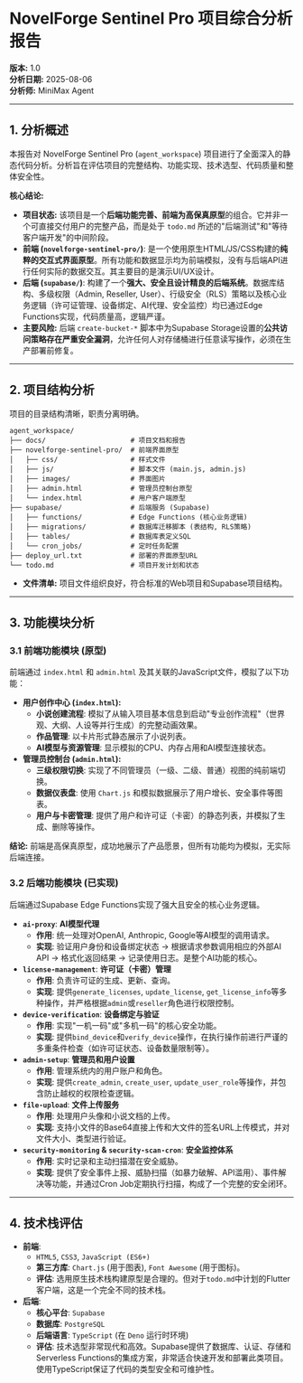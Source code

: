 # NovelForge Sentinel Pro 项目综合分析报告

**版本:** 1.0  
**分析日期:** 2025-08-06  
**分析师:** MiniMax Agent

---

## 1. 分析概述

本报告对 NovelForge Sentinel Pro (`agent_workspace`) 项目进行了全面深入的静态代码分析。分析旨在评估项目的完整结构、功能实现、技术选型、代码质量和整体安全性。 

**核心结论:**

*   **项目状态:** 该项目是一个**后端功能完善、前端为高保真原型**的组合。它并非一个可直接交付用户的完整产品，而是处于 `todo.md` 所述的"后端测试"和"等待客户端开发"的中间阶段。
*   **前端 (`novelforge-sentinel-pro/`)**: 是一个使用原生HTML/JS/CSS构建的**纯粹的交互式界面原型**。所有功能和数据显示均为前端模拟，没有与后端API进行任何实际的数据交互。其主要目的是演示UI/UX设计。
*   **后端 (`supabase/`)**: 构建了一个**强大、安全且设计精良的后端系统**。数据库结构、多级权限（Admin, Reseller, User）、行级安全（RLS）策略以及核心业务逻辑（许可证管理、设备绑定、AI代理、安全监控）均已通过Edge Functions实现，代码质量高，逻辑严谨。
*   **主要风险:** 后端 `create-bucket-*` 脚本中为Supabase Storage设置的**公共访问策略存在严重安全漏洞**，允许任何人对存储桶进行任意读写操作，必须在生产部署前修复。

---

## 2. 项目结构分析

项目的目录结构清晰，职责分离明确。

```
agent_workspace/
├── docs/                     # 项目文档和报告
├── novelforge-sentinel-pro/  # 前端界面原型
│   ├── css/                  # 样式文件
│   ├── js/                   # 脚本文件 (main.js, admin.js)
│   ├── images/               # 界面图片
│   ├── admin.html            # 管理员控制台原型
│   └── index.html            # 用户客户端原型
├── supabase/                 # 后端服务 (Supabase)
│   ├── functions/            # Edge Functions (核心业务逻辑)
│   ├── migrations/           # 数据库迁移脚本 (表结构, RLS策略)
│   ├── tables/               # 数据库表定义SQL
│   └── cron_jobs/            # 定时任务配置
├── deploy_url.txt            # 部署的界面原型URL
└── todo.md                   # 项目开发计划和状态
```

- **文件清单:** 项目文件组织良好，符合标准的Web项目和Supabase项目结构。

---
## 3. 功能模块分析

### 3.1 前端功能模块 (原型)

前端通过 `index.html` 和 `admin.html` 及其关联的JavaScript文件，模拟了以下功能：

*   **用户创作中心 (`index.html`):**
    *   **小说创建流程**: 模拟了从输入项目基本信息到启动"专业创作流程"（世界观、大纲、人设等并行生成）的完整动画效果。
    *   **作品管理**: 以卡片形式静态展示了小说列表。
    *   **AI模型与资源管理**: 显示模拟的CPU、内存占用和AI模型连接状态。
*   **管理员控制台 (`admin.html`):**
    *   **三级权限切换**: 实现了不同管理员（一级、二级、普通）视图的纯前端切换。
    *   **数据仪表盘**: 使用 `Chart.js` 和模拟数据展示了用户增长、安全事件等图表。
    *   **用户与卡密管理**: 提供了用户和许可证（卡密）的静态列表，并模拟了生成、删除等操作。

**结论:** 前端是高保真原型，成功地展示了产品愿景，但所有功能均为模拟，无实际后端连接。

### 3.2 后端功能模块 (已实现)

后端通过Supabase Edge Functions实现了强大且安全的核心业务逻辑。

*   **`ai-proxy`**: **AI模型代理**
    *   **作用**: 统一处理对OpenAI, Anthropic, Google等AI模型的调用请求。
    *   **实现**: 验证用户身份和设备绑定状态 -> 根据请求参数调用相应的外部AI API -> 格式化返回结果 -> 记录使用日志。是整个AI功能的核心。
*   **`license-management`**: **许可证（卡密）管理**
    *   **作用**: 负责许可证的生成、更新、查询。
    *   **实现**: 提供`generate_licenses`, `update_license`, `get_license_info`等多种操作，并严格根据`admin`或`reseller`角色进行权限控制。
*   **`device-verification`**: **设备绑定与验证**
    *   **作用**: 实现"一机一码"或"多机一码"的核心安全功能。
    *   **实现**: 提供`bind_device`和`verify_device`操作，在执行操作前进行严谨的多重条件检查（如许可证状态、设备数量限制等）。
*   **`admin-setup`**: **管理员和用户设置**
    *   **作用**: 管理系统内的用户账户和角色。
    *   **实现**: 提供`create_admin`, `create_user`, `update_user_role`等操作，并包含防止越权的权限检查逻辑。
*   **`file-upload`**: **文件上传服务**
    *   **作用**: 处理用户头像和小说文档的上传。
    *   **实现**: 支持小文件的Base64直接上传和大文件的签名URL上传模式，并对文件大小、类型进行验证。
*   **`security-monitoring` & `security-scan-cron`**: **安全监控体系**
    *   **作用**: 实时记录和主动扫描潜在安全威胁。
    *   **实现**: 提供了安全事件上报、威胁扫描（如暴力破解、API滥用）、事件解决等功能，并通过Cron Job定期执行扫描，构成了一个完整的安全闭环。

---

## 4. 技术栈评估

*   **前端**: 
    *   `HTML5`, `CSS3`, `JavaScript (ES6+)`
    *   **第三方库**: `Chart.js` (用于图表), `Font Awesome` (用于图标)。
    *   **评估**: 选用原生技术栈构建原型是合理的。但对于`todo.md`中计划的Flutter客户端，这是一个完全不同的技术栈。
*   **后端**: 
    *   **核心平台**: `Supabase`
    *   **数据库**: `PostgreSQL`
    *   **后端语言**: `TypeScript` (在 `Deno` 运行时环境)
    *   **评估**: 技术选型非常现代和高效。Supabase提供了数据库、认证、存储和Serverless Functions的集成方案，非常适合快速开发和部署此类项目。使用TypeScript保证了代码的类型安全和可维护性。
